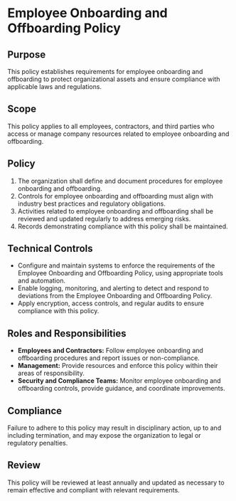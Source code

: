 # Employee Onboarding and Offboarding Policy

## Purpose

This policy establishes requirements for employee onboarding and offboarding to protect organizational assets and ensure compliance with applicable laws and regulations.

## Scope

This policy applies to all employees, contractors, and third parties who access or manage company resources related to employee onboarding and offboarding.

## Policy

1. The organization shall define and document procedures for employee onboarding and offboarding.
2. Controls for employee onboarding and offboarding must align with industry best practices and regulatory obligations.
3. Activities related to employee onboarding and offboarding shall be reviewed and updated regularly to address emerging risks.
4. Records demonstrating compliance with this policy shall be maintained.

## Technical Controls

- Configure and maintain systems to enforce the requirements of the Employee Onboarding and Offboarding Policy, using appropriate tools and automation.
- Enable logging, monitoring, and alerting to detect and respond to deviations from the Employee Onboarding and Offboarding Policy.
- Apply encryption, access controls, and regular audits to ensure compliance with this policy.

## Roles and Responsibilities

- **Employees and Contractors:** Follow employee onboarding and offboarding procedures and report issues or non-compliance.
- **Management:** Provide resources and enforce this policy within their areas of responsibility.
- **Security and Compliance Teams:** Monitor employee onboarding and offboarding controls, provide guidance, and coordinate improvements.

## Compliance

Failure to adhere to this policy may result in disciplinary action, up to and including termination, and may expose the organization to legal or regulatory penalties.

## Review

This policy will be reviewed at least annually and updated as necessary to remain effective and compliant with relevant requirements.
